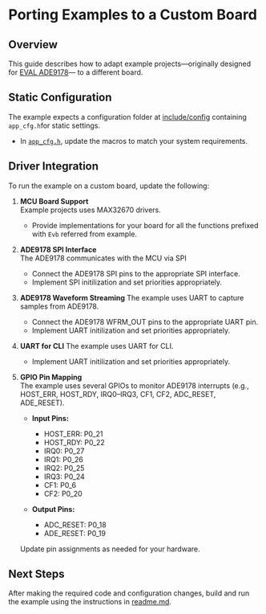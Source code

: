 # Porting Examples to a Custom Board

## Overview
This guide describes how to adapt example projects—originally designed for [EVAL ADE9178](https://www.analog.com/en/resources/evaluation-hardware-and-software/evaluation-boards-kits/eval-ade9178.html#eb-overview)— to a different board.

## Static Configuration
The example expects a configuration folder at [include/config](include/config) containing `app_cfg.h`for static settings.

- In [`app_cfg.h`](include/config/app_cfg.h), update the macros to match your system requirements.

## Driver Integration

To run the example on a custom board, update the following:

1. **MCU Board Support**  
    Example projects uses MAX32670 drivers.
    - Provide implementations for your board for all the functions prefixed with `Evb` referred from example. 

2. **ADE9178 SPI Interface**  
    The ADE9178 communicates with the MCU via SPI 
    - Connect the ADE9178 SPI pins to the appropriate  SPI interface.
    - Implement SPI initilization and set priorities appropriately.

3. **ADE9178 Waveform Streaming**
    The example uses UART to capture samples from ADE9178. 
      - Connect the ADE9178 WFRM_OUT pins to the appropriate  UART pin.
      - Implement UART initilization and set priorities appropriately.
   

 4. **UART for CLI**
    The example uses UART for CLI. 
      - Implement UART initilization and set priorities appropriately.

5. **GPIO Pin Mapping**  
    The example uses several GPIOs to monitor ADE9178 interrupts (e.g., HOST_ERR, HOST_RDY, IRQ0–IRQ3, CF1, CF2, ADC_RESET, ADE_RESET).

    - **Input Pins:**  
      - HOST_ERR: P0_21  
      - HOST_RDY: P0_22  
      - IRQ0: P0_27  
      - IRQ1: P0_26  
      - IRQ2: P0_25  
      - IRQ3: P0_24  
      - CF1: P0_6  
      - CF2: P0_20  

    - **Output Pins:**  
      - ADC_RESET: P0_18  
      - ADE_RESET: P0_19  

    Update pin assignments as needed for your hardware.

## Next Steps

After making the required code and configuration changes, build and run the example using the instructions in [readme.md](readme.md).